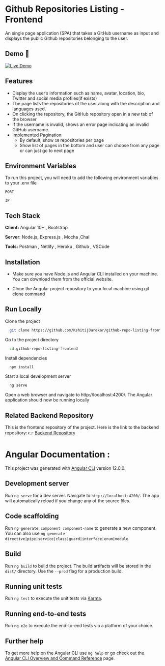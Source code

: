 
# Github Repositories Listing - Frontend

An single page application (SPA) that takes a GitHub username as input and displays the public Github repositories belonging to the user.

## Demo 🚀

[![Live Demo](https://img.shields.io/badge/%F0%9F%8C%90%20Live%20Demo-Click%20Here-blueviolet?style=for-the-badge)](https://github-repos-listing.netlify.app/)



## Features

- Display the user’s information such as name, avatar, location, bio, Twitter and social media profiles(if exists)
- The page lists the repositories of the user along with the description and languages used.
- On clicking the repository, the GitHub repository open in a new tab of the browser
- If the username is invalid, shows an error page indicating an invalid GitHub username.
- Implemented Pagination 
    - By default, show `10` repositories per page
    - Show list of pages in the bottom and user can choose from any page or can just go to next page

## Environment Variables

To run this project, you will need to add the following environment variables to your .env file

`PORT`

`IP`


## Tech Stack

**Client:** Angular 10+ , Bootstrap

**Server:** Node.js, Express.js , Mocha ,Chai

**Tools:** Postman , Netlify , Heroku , Github , VSCode


## Installation

- Make sure you have Node.js and Angular CLI installed on your machine. You can download them from the official website.

- Clone the Angular project repository to your local machine using git clone command    
## Run Locally



Clone the project

```bash
  git clone https://github.com/KshitijDarekar/github-repo-listing-frontend.git
```

Go to the project directory

```bash
  cd github-repo-listing-frontend
```

Install dependencies

```bash
  npm install
```

Start a local development server

```bash
  ng serve
```
Open a web browser and navigate to http://localhost:4200/. The Angular application should now be running locally




## Related Backend Repository

This is the frontend repository of the project.
Here is the link to the backend repository:
👉 [Backend Repository](https://github.com/KshitijDarekar/github-repo-listing-backend)



# Angular Documentation :

This project was generated with [Angular CLI](https://github.com/angular/angular-cli) version 12.0.0.

## Development server

Run `ng serve` for a dev server. Navigate to `http://localhost:4200/`. The app will automatically reload if you change any of the source files.

## Code scaffolding

Run `ng generate component component-name` to generate a new component. You can also use `ng generate directive|pipe|service|class|guard|interface|enum|module`.

## Build

Run `ng build` to build the project. The build artifacts will be stored in the `dist/` directory. Use the `--prod` flag for a production build.

## Running unit tests

Run `ng test` to execute the unit tests via [Karma](https://karma-runner.github.io).

## Running end-to-end tests

Run `ng e2e` to execute the end-to-end tests via a platform of your choice.

## Further help

To get more help on the Angular CLI use `ng help` or go check out the [Angular CLI Overview and Command Reference](https://angular.io/cli) page.
